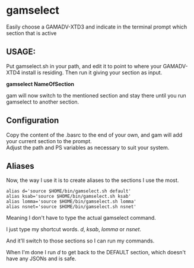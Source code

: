 # gamselect
Easily choose a GAMADV-XTD3 and indicate in the terminal prompt which section that is active

## USAGE:
Put gamselect.sh in your path, and edit it to point to where your GAMADV-XTD4 install is residing. Then run it giving your section as input.

**gamselect NameOfSection**

gam will now switch to the mentioned section and stay there until you run gamselect to another section.

## Configuration
Copy the content of the .basrc to the end of your own, and gam will add your current section to the prompt.<br>
Adjust the path and PS variables as necessary to suit your system.

## Aliases
Now, the way I use it is to create aliases to the sections I use the most.

```
alias d='source $HOME/bin/gamselect.sh default'
alias ksab='source $HOME/bin/gamselect.sh ksab'
alias lomma='source $HOME/bin/gamselect.sh lomma'
alias nsnet='source $HOME/bin/gamselect.sh nsnet'
```

Meaning I don't have to type the actual gamselect command.

I just type my shortcut words. _d_, _ksab_, _lomma_ or _nsnet_.

And it'll switch to those sections so I can run my commands.

When I'm done I run _d_ to get back to the DEFAULT section, which doesn't have any JSONs and is safe.
